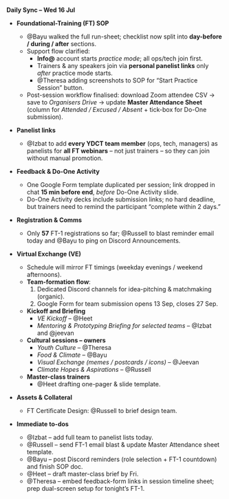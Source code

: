 **Daily Sync – Wed 16 Jul**

* **Foundational-Training (FT) SOP**
  * @Bayu walked the full run-sheet; checklist now split into **day-before / during / after** sections.
  * Support flow clarified:
    * **Info@** account starts *practice mode*; all ops/tech join first.
    * Trainers & any speakers join via **personal panelist links** only *after* practice mode starts.
    * @Theresa adding screenshots to SOP for “Start Practice Session” button.
  * Post-session workflow finalised: download Zoom attendee CSV → save to *Organisers Drive* → update **Master Attendance Sheet** (column for *Attended / Excused / Absent* + tick-box for Do-One submission).

* **Panelist links**
  * @Izbat to add **every YDCT team member** (ops, tech, managers) as panelists for **all FT webinars** – not just trainers – so they can join without manual promotion.

* **Feedback & Do-One Activity**
  * One Google Form template duplicated per session; link dropped in chat **15 min before end**, *before* Do-One Activity slide.
  * Do-One Activity decks include submission links; no hard deadline, but trainers need to remind the participant “complete within 2 days.”

* **Registration & Comms**
  * Only **57** FT-1 registrations so far; @Russell to blast reminder email today and @Bayu to ping on Discord Announcements.

* **Virtual Exchange (VE)**
  * Schedule will mirror FT timings (weekday evenings / weekend afternoons).
  * **Team-formation flow**:
    1. Dedicated Discord channels for idea-pitching & matchmaking (organic).
    2. Google Form for team submission opens 13 Sep, closes 27 Sep.
  * **Kickoff and Briefing**
    * *VE Kickoff* – @Heet
    * *Mentoring & Prototyping Briefing for selected teams* – @Izbat and @jeevan
  * **Cultural sessions – owners**
    * *Youth Culture* – @Theresa
    * *Food & Climate* – @Bayu
    * *Visual Exchange (memes / postcards / icons)* – @Jeevan
    * *Climate Hopes & Aspirations* – @Russell
  * **Master-class trainers**
    * @Heet drafting one-pager & slide template.

* **Assets & Collateral**
  * FT Certificate Design: @Russell to brief design team.

* **Immediate to-dos**
  * @Izbat – add full team to panelist lists today.
  * @Russell – send FT-1 email blast & update Master Attendance sheet template.
  * @Bayu – post Discord reminders (role selection + FT-1 countdown) and finish SOP doc.
  * @Heet – draft master-class brief by Fri.
  * @Theresa – embed feedback-form links in session timeline sheet; prep dual-screen setup for tonight’s FT-1.
